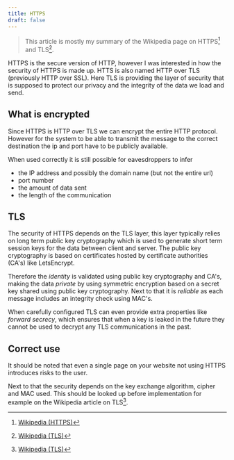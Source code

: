 ```yaml
---
title: HTTPS
draft: false
---
```


> This article is mostly my summary of the Wikipedia page on HTTPS[^wikipedia-https] and TLS[^wikipedia-tls].

HTTPS is the secure version of HTTP, however I was interested in how the security of HTTPS is made up. 
HTTS is also named HTTP over TLS (previously HTTP over SSL). 
Here TLS is providing the layer of security that is supposed to protect our privacy and the integrity of the data we load and send.

## What is encrypted

Since HTTPS is HTTP over TLS we can encrypt the entire HTTP protocol. 
However for the system to be able to transmit the message to the correct destination the ip and port have to be publicly available.

When used correctly it is still possible for eavesdroppers to infer 

- the IP address and possibly the domain name (but not the entire url)
- port number
- the amount of data sent
- the length of the communication

## TLS

The security of HTTPS depends on the TLS layer, this layer typically relies on long term public key cryptography which is used to generate short term session keys for the data between client and server. 
The public key cryptography is based on certificates hosted by certificate authorities (CA's) like LetsEncrypt.

Therefore the *identity* is validated using public key cryptography and CA's, making the data *private* by using symmetric encryption based on a secret key shared using public key cryptography. 
Next to that it is *reliable* as each message includes an integrity check using MAC's.

When carefully configured TLS can even provide extra properties like *forward secrecy*, which ensures that when a key is leaked in the future they cannot be used to decrypt any TLS communications in the past.

## Correct use

It should be noted that even a single page on your website not using HTTPS introduces risks to the user.

Next to that the security depends on the key exchange algorithm, cipher and MAC used. 
This should be looked up before implementation for example on the Wikipedia article on TLS[^wikipedia-tls].

[^wikipedia-https]: [Wikipedia (HTTPS)](https://en.wikipedia.org/wiki/HTTPS)
[^wikipedia-tls]: [Wikipedia (TLS)](https://en.wikipedia.org/wiki/Transport_Layer_Security)

